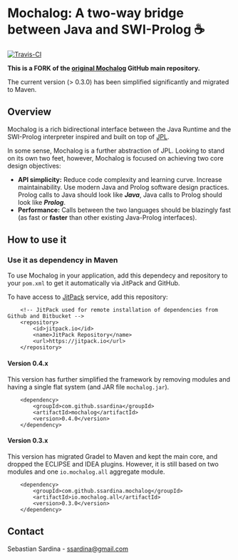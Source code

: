  # Mochalog: A two-way bridge between Java and SWI-Prolog :coffee:

[![Travis-CI](https://img.shields.io/travis/mochalog/mochalog.svg)](https://travis-ci.org/ssardina/mochalog/builds)

**This is a FORK of the [original Mochalog](https://github.com/mochalog/mochalog) GitHub main repository.**

The current version (> 0.3.0) has been simplified significantly and migrated to Maven. 

## Overview

Mochalog is a rich bidirectional interface between the Java Runtime and the SWI-Prolog interpreter inspired and built on top of [JPL](http://jpl7.org/). 

In some sense, Mochalog is a further abstraction of JPL. Looking to stand on its own two feet, however, Mochalog is focused on achieving two core design objectives:

* **API simplicity:** Reduce code complexity and learning curve. Increase maintainability. Use modern Java and Prolog software design practices. Prolog calls to Java should look like ***Java***, Java calls to Prolog should look like ***Prolog***.
* **Performance:** Calls between the two languages should be blazingly fast (as fast or **faster** than other existing Java-Prolog interfaces).


## How to use it

### Use it as dependency in Maven

To use Mochalog in your application, add this dependecy and repository to your `pom.xml` to get it automatically via JitPack and GitHub.

To have access to [JitPack](https://jitpack.io/) service, add this repository:

        <!-- JitPack used for remote installation of dependencies from Github and Bitbucket -->
        <repository>
            <id>jitpack.io</id>
            <name>JitPack Repository</name>
            <url>https://jitpack.io</url>
        </repository>



#### Version 0.4.x

This version has further simplified the framework by removing modules and having a single flat system (and JAR file `mochalog.jar`).

        <dependency>
            <groupId>com.github.ssardina</groupId>
            <artifactId>mochalog</artifactId>
            <version>0.4.0</version>
        </dependency>
        
               

#### Version 0.3.x

This version has migrated Gradel to Maven and kept the main core, and dropped the ECLIPSE and IDEA plugins. However, it is still based on two modules and one `io.mochalog.all` aggregate module.

        <dependency>
            <groupId>com.github.ssardina.mochalog</groupId>
            <artifactId>io.mochalog.all</artifactId>
            <version>0.3.0</version>
        </dependency>
        
        
        
                
## Contact

Sebastian Sardina - ssardina@gmail.com
